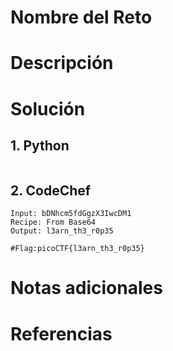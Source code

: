 # Nombre del Reto 

# Descripción 

# Solución 
## 1. Python

``` python

```
## 2. CodeChef

```
Input: bDNhcm5fdGgzX3IwcDM1
Recipe: From Base64
Output: l3arn_th3_r0p35

#Flag:picoCTF{l3arn_th3_r0p35}

```
# Notas adicionales 

# Referencias 
